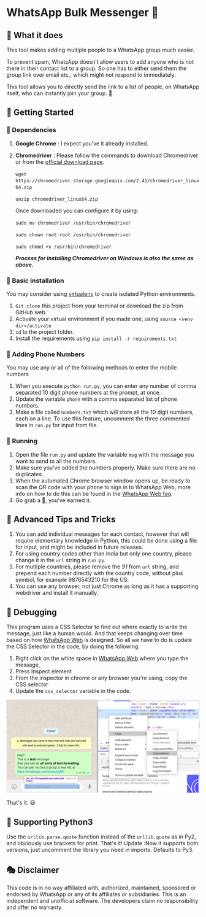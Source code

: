# WhatsApp Bulk Messenger :loudspeaker:

## :dart: What it does 
This tool makes adding multiple people to a WhatsApp group much easier. 

To prevent spam, WhatsApp doesn’t allow users to add anyone who is not there in their contact list to a group. So one has to either send them the group link over email etc., which might not respond to immediately. 

This tool allows you to directly send the link to a list of people, on WhatsApp itself, who can instantly join your group. :tada:

## :rocket: Getting Started 

### :link: Dependencies

1. **Google Chrome** : I expect you've it already installed.
2. **Chromedriver** : Please follow the commands to download Chromedriver or from the [official download page](https://sites.google.com/a/chromium.org/chromedriver/downloads).

    `wget https://chromedriver.storage.googleapis.com/2.41/chromedriver_linux64.zip`
	
	`unzip chromedriver_linux64.zip`
	
	Once downloaded you can configure it by using:
	
	`sudo mv chromedriver /usr/bin/chromedriver`
	
	`sudo chown root:root /usr/bin/chromedriver`
	
	`sudo chmod +x /usr/bin/chromedriver`
	
	_**Process for installing Chromedriver on Windows is also the same as above.**_
	
### :walking: Basic installation 

You may consider using [virtualenv](http://pypi.python.org/pypi/virtualenv) to create isolated Python environments.

1. `Git clone` this project from your terminal or download the zip from GitHub web.
2. Activate your virtual environment if you made one, using 
  `source <venv dir>/activate`
3. `cd` to the project folder.
4. Install the requirements using `pip install -r requirements.txt`

### :iphone: Adding Phone Numbers

You may use any or all of the following methods to enter the mobile numbers

1. When you execute `python run.py`, you can enter any number of comma separated 10 digit phone numbers at the prompt, at once.
2. Update the variable `phone` with a comma separated list of phone numbers.
3. Make a file called `numbers.txt` which will store all the 10 digit numbers, each on a line. To use this feature, uncomment the three commented lines in `run.py` for input from file.

### :running: Running

1. Open the file `run.py` and update the variable `msg` with the message you want to send to all the numbers.
2. Make sure you've added the numbers properly. Make sure there are no duplicates.
3. When the automated Chrome browser window opens up, be ready to scan the QR code with your phone to sign in to WhatsApp Web, more info on how to do this can be found in the [WhatsApp Web faq](https://faq.whatsapp.com/en/web/28080003/).
4. Go grab a :doughnut:, you've earned it.

## :stars: Advanced Tips and Tricks

1. You can add individual messages for each contact, however that will require elementary knowledge in Python, this could be done using a file for input, and might be included in future releases.
2. For using country codes other than India but only one country, please change it in the `url` string in `run.py`.
3. For multiple countries, please remove the _91_ from `url` string, and prepend each number directly with the country code, without plus symbol, for example 9876543210 for the US.
4. You can use any browser, not just Chrome as long as it has a supporting webdriver and install it manually.

## :dragon: Debugging
This program uses a CSS Selector to find out where exactly to write the message, just like a human would. And that keeps changing over time based on how [WhatsApp Web](web.whatsapp.com) is designed. So all we have to do is update the CSS Selector in the code, by doing the following:

1. Right click on the white space in [WhatsApp Web](web.whatsapp.com) where you type the message, 
2. Press Inspect element
3. From the inspector in chrome or any browser you're using, copy the CSS selector
4. Update the `css_selector` variable in the code.

<img src="assets/CopyCSSSelector.png" width="800" alt="Copy CSS Selector from WhatsApp" class="center">

That's it. :smiley:

## :diamond_shape_with_a_dot_inside: Supporting Python3
Use the `urllib.parse.quote` function instead of the `urllib.quote` as in Py2, and obviously use brackets for print. That's it! 
Update :Now it supports both versions, just uncomment the library you need in imports. Defaults to Py3.

## :performing_arts: Disclaimer

This code is in no way affiliated with, authorized, maintained, sponsored or endorsed by WhatsApp or any of its affiliates or subsidiaries. This is an independent and unofficial software. The developers claim no responsibility and offer no warranty.

